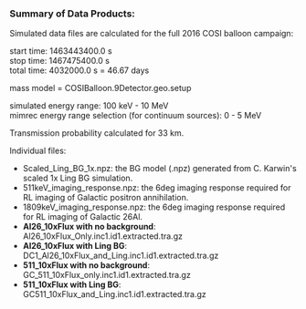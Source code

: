 ### Summary of Data Products:

Simulated data files are calculated for the full 2016 COSI balloon campaign: <br />

start time: 1463443400.0 s <br />
stop time: 1467475400.0 s <br />
total time: 4032000.0 s = 46.67 days <br />

mass model = COSIBalloon.9Detector.geo.setup <br />

simulated energy range: 100 keV - 10 MeV <br />
mimrec energy range selection (for continuum sources): 0 - 5 MeV <br />

Transmission probability calculated for 33 km. <br />
 
Individual files: <br />

- Scaled_Ling_BG_1x.npz: the BG model (.npz) generated from C. Karwin's scaled 1x Ling BG simulation. 
- 511keV_imaging_response.npz: the 6deg imaging response required for RL imaging of Galactic positron annihilation.
- 1809keV_imaging_response.npz: the 6deg imaging response required for RL imaging of Galactic 26Al. 
- **Al26_10xFlux with no background**: Al26_10xFlux_Only.inc1.id1.extracted.tra.gz
- **Al26_10xFlux with Ling BG**: DC1_Al26_10xFlux_and_Ling.inc1.id1.extracted.tra.gz
- **511_10xFlux with no background**: GC_511_10xFlux_only.inc1.id1.extracted.tra.gz
- **511_10xFlux with Ling BG**: GC511_10xFlux_and_Ling.inc1.id1.extracted.tra.gz

